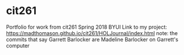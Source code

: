 # cit261
Portfolio for work from cit261 Spring 2018 BYUI
Link to my project:
https://madthomason.github.io/cit261/HOLJournal/index.html 
note: the commits that say Garrett Barlocker are Madeline Barlocker on Garrett's computer

